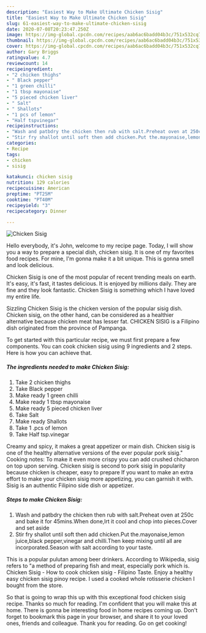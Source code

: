 ```yaml
---
description: "Easiest Way to Make Ultimate Chicken Sisig"
title: "Easiest Way to Make Ultimate Chicken Sisig"
slug: 61-easiest-way-to-make-ultimate-chicken-sisig
date: 2020-07-08T20:23:47.250Z
image: https://img-global.cpcdn.com/recipes/aab6ac6badd04b3c/751x532cq70/chicken-sisig-recipe-main-photo.jpg
thumbnail: https://img-global.cpcdn.com/recipes/aab6ac6badd04b3c/751x532cq70/chicken-sisig-recipe-main-photo.jpg
cover: https://img-global.cpcdn.com/recipes/aab6ac6badd04b3c/751x532cq70/chicken-sisig-recipe-main-photo.jpg
author: Gary Briggs
ratingvalue: 4.7
reviewcount: 14
recipeingredient:
- "2 chicken thighs"
- " Black pepper"
- "1 green chilli"
- "1 tbsp mayonaise"
- "5 pieced chicken liver"
- " Salt"
- " Shallots"
- "1 pcs of lemon"
- "Half tspvinegar"
recipeinstructions:
- "Wash and patbdry the chicken then rub with salt.Preheat oven at 250c and bake it for 45mins.When done,lrt it cool and chop into pieces.Cover and set aside"
- "Stir fry shallot until soft then add chicken.Put the.mayonaise,lemon juice,black pepper,vinegar and chilli.Then keep mixing until all are incorporated.Season with salt according to your taste."
categories:
- Recipe
tags:
- chicken
- sisig

katakunci: chicken sisig 
nutrition: 129 calories
recipecuisine: American
preptime: "PT25M"
cooktime: "PT40M"
recipeyield: "3"
recipecategory: Dinner

---
```



![Chicken Sisig](https://img-global.cpcdn.com/recipes/aab6ac6badd04b3c/751x532cq70/chicken-sisig-recipe-main-photo.jpg)

Hello everybody, it's John, welcome to my recipe page. Today, I will show you a way to prepare a special dish, chicken sisig. It is one of my favorites food recipes. For mine, I'm gonna make it a bit unique. This is gonna smell and look delicious.

Chicken Sisig is one of the most popular of recent trending meals on earth. It's easy, it's fast, it tastes delicious. It is enjoyed by millions daily. They are fine and they look fantastic. Chicken Sisig is something which I have loved my entire life.

Sizzling Chicken Sisig is the chicken version of the popular sisig dish. Chicken sisig, on the other hand, can be considered as a healthier alternative because chicken meat has lesser fat. CHICKEN SISIG is a Filipino dish originated from the province of Pampanga.


To get started with this particular recipe, we must first prepare a few components. You can cook chicken sisig using 9 ingredients and 2 steps. Here is how you can achieve that.

<!--inarticleads1-->

##### The ingredients needed to make Chicken Sisig:

1. Take 2 chicken thighs
1. Take  Black pepper
1. Make ready 1 green chilli
1. Make ready 1 tbsp mayonaise
1. Make ready 5 pieced chicken liver
1. Take  Salt
1. Make ready  Shallots
1. Take 1 .pcs of lemon
1. Take Half tsp.vinegar


Creamy and spicy, it makes a great appetizer or main dish. Chicken sisig is one of the healthy alternative versions of the ever popular pork sisig.&#34; Cooking notes: To make it even more crispy you can add crushed chicharon on top upon serving. Chicken sisig is second to pork sisig in popularity because chicken is cheaper, easy to prepare If you want to make an extra effort to make your chicken sisig more appetizing, you can garnish it with. Sisig is an authentic Filipino side dish or appetizer. 

<!--inarticleads2-->

##### Steps to make Chicken Sisig:

1. Wash and patbdry the chicken then rub with salt.Preheat oven at 250c and bake it for 45mins.When done,lrt it cool and chop into pieces.Cover and set aside
1. Stir fry shallot until soft then add chicken.Put the.mayonaise,lemon juice,black pepper,vinegar and chilli.Then keep mixing until all are incorporated.Season with salt according to your taste.


This is a popular pulutan among beer drinkers. According to Wikipedia, sisig refers to &#34;a method of preparing fish and meat, especially pork which is. Chicken Sisig - How to cook chicken sisig - Filipino Taste. Enjoy a healthy easy chicken sisig pinoy recipe. I used a cooked whole rotisserie chicken I bought from the store. 

So that is going to wrap this up with this exceptional food chicken sisig recipe. Thanks so much for reading. I'm confident that you will make this at home. There is gonna be interesting food in home recipes coming up. Don't forget to bookmark this page in your browser, and share it to your loved ones, friends and colleague. Thank you for reading. Go on get cooking!
